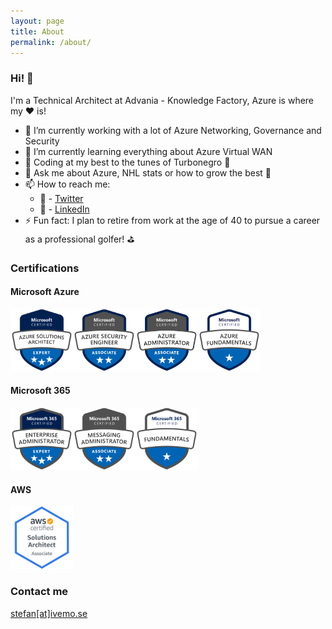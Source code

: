 ```yaml
---
layout: page
title: About
permalink: /about/
---
```


### Hi! 👋

I'm a Technical Architect at Advania - Knowledge Factory, Azure is where my ❤ is!

- 🔭 I’m currently working with a lot of Azure Networking, Governance and Security
- 🌱 I’m currently learning everything about Azure Virtual WAN
- 🎸 Coding at my best to the tunes of Turbonegro 🤘
- 💬 Ask me about Azure, NHL stats or how to grow the best 🥕
- 📫 How to reach me:
  - 🦅 - [Twitter](https://twitter.com/StefanIvemo)
  - 🏢 - [LinkedIn](https://www.linkedin.com/in/stefanivemo/) 
- ⚡ Fun fact: I plan to retire from work at the age of 40 to pursue a career as a professional golfer! ⛳

### Certifications

#### Microsoft Azure

<img src="https://github.com/StefanIvemo/stefanivemo.github.io/blob/master/images/badges/microsoft-certified-azure-solutions-architect-expert.png?raw=true" width="100" height="100"><img src="https://github.com/StefanIvemo/stefanivemo.github.io/blob/master/images/badges/microsoft-certified-azure-security-engineer-associate.png?raw=true" width="100" height="100"><img src="https://github.com/StefanIvemo/stefanivemo.github.io/blob/master/images/badges/microsoft-certified-azure-administrator-associate.png?raw=true" width="100" height="100"><img src="https://github.com/StefanIvemo/stefanivemo.github.io/blob/master/images/badges/microsoft-certified-azure-fundamentals.png?raw=true" width="100" height="100">

#### Microsoft 365

<img src="https://github.com/StefanIvemo/stefanivemo.github.io/blob/master/images/badges/microsoft-365-certified-enterprise-administrator-expert.png?raw=true" width="100" height="100"><img src="https://github.com/StefanIvemo/stefanivemo.github.io/blob/master/images/badges/microsoft-365-certified-messaging-administrator-associate.png?raw=true" width="100" height="100"><img src="https://github.com/StefanIvemo/stefanivemo.github.io/blob/master/images/badges/microsoft-365-certified-fundamentals.png?raw=true" width="100" height="100">

#### AWS

<img src="https://github.com/StefanIvemo/stefanivemo.github.io/blob/master/images/badges/Telerik.Web.UI.WebResource.png?raw=true" width="100" height="100">

### Contact me

[stefan[at]ivemo.se](mailto:stefan@ivemo.se)